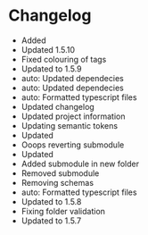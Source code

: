 # Changelog 
- Added
- Updated 1.5.10
- Fixed colouring of tags
- Updated to 1.5.9
- auto: Updated dependecies
- auto: Updated dependecies
- auto: Formatted typescript files
- Updated changelog
- Updated project information
- Updating semantic tokens
- Updated
- Ooops reverting submodule
- Updated
- Added submodule in new folder
- Removed submodule
- Removing schemas
- auto: Formatted typescript files
- Updated to 1.5.8
- Fixing folder validation
- Updated to 1.5.7